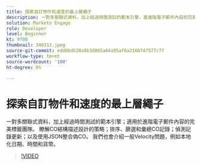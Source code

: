 ```yaml
---
title: 探索自訂物件和速度的最上層繩子
description: 一對多關聯式資料，加上經過時間測試的範本引擎，是進階電子郵件內容的完美標籤團隊。 瞭解CO結構描述設計的策略 — 排序、篩選和彙總CO記錄、偵測記錄更新，以及使用JSON整合偽CO。
solution: Marketo Engage
role: Developer
level: Beginner
kt: 9708
thumbnail: 340313.jpeg
source-git-commit: edd0bdb28a9b3d065a64a95af6a216b747577c77
workflow-type: tm+mt
source-wordcount: '100'
ht-degree: 0%

---
```


# 探索自訂物件和速度的最上層繩子

一對多關聯式資料，加上經過時間測試的範本引擎；適用於進階電子郵件內容的完美標籤團隊。 瞭解CO結構描述設計的策略；排序、篩選和彙總CO記錄；偵測記錄更新；以及使用JSON整合偽CO。 我們也會介紹一般Velocity問題，例如本地化日期、時間和貨幣。

>[!VIDEO](https://video.tv.adobe.com/v/340313/?quality=12&learn=on)
